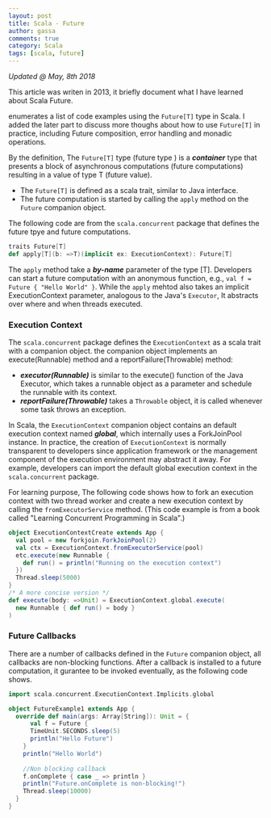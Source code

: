 ```yaml
---
layout: post
title: Scala - Future
author: gassa
comments: true
category: Scala
tags: [scala, future]
---
```



_Updated @ May, 8th 2018_

 This article was writen in 2013, it briefly document what I have learned about Scala Future.

 enumerates a list of code examples using the `Future[T]` type in Scala. I added the later part to discuss more thoughs about how to use `Future[T]` in practice, including Future composition, error handling and monadic operations.

By the definition, The `Future[T]` type (future type ) is a ***container*** type that presents a block of asynchronous computations (future computations) resulting in a value of type T (future value).

- The `Future[T]` is defined as a scala trait, similar to Java interface. 
- The future computation is started by calling the `apply` method on the `Future` companion object.

The following code are from the `scala.concurrent` package that defines the future tpye and future computations.

```scala
traits Future[T]
def apply[T](b: =>T)(implicit ex: ExecutionContext): Future[T]
```

The `apply` method take a ***by-name*** parameter of the type [T]. Developers can start a future computation with an anonymous function, e.g., `val f = Future { "Hello World" }`. While the `apply` mehtod also takes an implicit ExecutionContext parameter, analogous to the Java's `Executor`, It abstracts over where and when threads executed.

### Execution Context

The `scala.concurrent` package defines the `ExecutionContext` as a scala trait with a companion object. the companion object implements an execute(Runnable) method and a reportFailure(Throwable) method:

+ ***executor(Runnable)*** is similar to the execute() function of the Java Executor, which takes a runnable object as a parameter and schedule the runnable with its context.
+ ***reportFailure(Throwable)*** takes a `Throwable` object, it is called whenever some task throws an exception. 

In Scala, the `ExecutionContext` companion object contains an default execution context named ***global***, which internally uses a ForkJoinPool instance. In practice, the creation of `ExecutionContext` is normally  transparent to developers since application framework or the management component of the execution environment may abstract it away. For example, developers can import the default global execution context in the `scala.concurrent` package.

For learning purpose, The following code shows how to fork an execution context with two thread worker and create a new execution context by calling the `fromExecutorService` method. (This code example is from a book called "Learning Concurrent Programming in Scala".)

```scala
object ExecutionContextCreate extends App { 
  val pool = new forkjoin.ForkJoinPool(2)
  val ctx = ExecutionContext.fromExecutorService(pool)
  etc.execute(new Runnable { 
  	def run() = println("Running on the execution context")
  })
  Thread.sleep(5000)
}
/* A more concise version */
def execute(body: =>Unit) = ExecutionContext.global.execute( 
  new Runnable { def run() = body } 
) 
```


### Future Callbacks

There are a number of callbacks defined in the `Future` companion object, all callbacks are non-blocking functions. After a callback is installed to a future computation, it gurantee to be invoked eventually, as the following code shows.

```scala
import scala.concurrent.ExecutionContext.Implicits.global 

object FutureExample1 extends App {
  override def main(args: Array[String]): Unit = {
	  val f = Future {
      TimeUnit.SECONDS.sleep(5)
      println("Hello Future")
    }
    println("Hello World")
    
    //Non blocking callback
    f.onComplete { case _ => println }
    println("Future.onComplete is non-blocking!")
    Thread.sleep(10000)
  }
}
```
